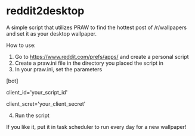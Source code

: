 # reddit2desktop

A simple script that utilizes PRAW to find the hottest post of /r/wallpapers and set it as your desktop wallpaper.

How to use:
1. Go to https://www.reddit.com/prefs/apps/ and create a personal script
2. Create a praw.ini file in the directory you placed the script in
3. In your praw.ini, set the parameters 

[bot]

client_id='your_script_id'

client_scret='your_client_secret'

4. Run the script

If you like it, put it in task scheduler to run every day for a new wallpaper!
